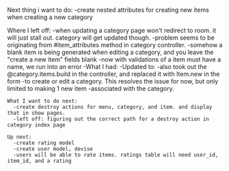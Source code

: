 Next thing i want to do:
  -create nested attributes for creating new items when creating a new category

  Where I left off:
    -when updating a category page won't redirect to room. it will just stall out. category will get updated though.
    -problem seems to be originating from #item_attributes method in category controller.
    -somehow a blank item is being generated when editing a category, and you leave the "create a new item" fields blank
    -now with validations of a item must have a name, we run into an error
        -What I had:
        <!-- def items_attributes=(item_attributes)
          item_attributes.values.each do |item_attribute|
            item = Item.find_or_create_by(item_attribute)
            self.items << item THIS WILL RETURN ALL ITEMS
          end
        end -->
        -Updated to:
        <!-- def items_attributes=(item_attributes)
          item_attributes.values.each do |item_attribute|
            if item_attribute[:name].present?
              item = Item.find_or_create_by(item_attribute)
              if !self.items.include?(item)
                self.category_items.build(:item => item)
              end
            end
          end
        end -->
        -also took out the @category.items.build in the controller, and replaced it with Item.new in the form
        -to create or edit a category. This resolves the issue for now, but only limited to making 1 new item
        -associated with the category.
          <!-- -also mental note about fixing this. i feel like a real dev identifying a problem, and doing research to fix it -->

    What I want to do next:
      -create destroy actions for menu, category, and item. and display that in show pages.
      -left off: figuring out the correct path for a destroy action in category index page

    Up next:
      -create rating model
      -create user model, devise
      -users will be able to rate items. ratings table will need user_id, item_id, and a rating
      

